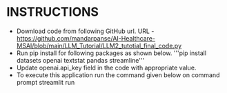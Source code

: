 # INSTRUCTIONS
- Download code from following GitHub url. 
  URL - https://github.com/mandarpanse/AI-Healthcare-MSAI/blob/main/LLM_Tutorial/LLM2_tutotial_final_code.py
- Run pip install for following packages as shown below. 
  '''pip install datasets openai textstat pandas streamline'''
- Update openai.api_key field in the code with appropriate value.
- To execute this application run the command given below on command prompt
  streamlit run <python code file name>

